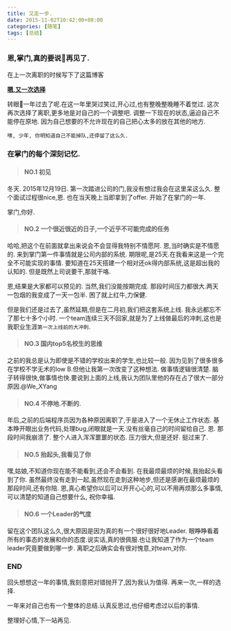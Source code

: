 ```yaml
---
title: 又走一步.
date: 2015-11-02T10:42:00+08:00
categories: [随笔]
tags: [总结]
---
```


### 恩,掌门,真的要说再见了.

在上一次离职的时候写下了这篇博客

**[嗯,又一次选择](http://tfan.net/archives/88/)**

转眼一年过去了呢.在这一年里哭过笑过,开心过,也有整晚整晚睡不着觉过. 这次再次选择了离职,更多地是对自己的一个调整吧. 调整一下现在的状态,逼迫自己不能停在原地. 因为自己想要的不允许现在的自己把心太多的放在其他的地方.
```
嘿, 少年, 你明知道自己不能掉队,还停留了这么久.
```

<!--more-->

### 在掌门的每个深刻记忆.

> #### NO.1 初见

冬天. 2015年12月19日. 第一次踏进公司的门,我没有想过我会在这里呆这么久. 整个面试过程很nice,恩. 也在当天晚上当即拿到了offer. 开始了在掌门的一年.

掌门,你好.

> #### NO.2 一个很近很近的日子,一个近乎不可能完成的任务

哈哈,把这个在前面就拿出来说会不会显得我特别不情愿阿. 恩,当时确实是不情愿的. 来到掌门第一件事情就是公司内部的系统. 期限呢,是25天.在我看来这是一个完全不可能实现的事情. 要知道在25天搭建一个相对还ok得内部系统,这是超出我的认知的. 但是既然上司说要干,那就干咯.

恩,结果是大家都可以预见的. 当然,我们没能按期完成. 那段时间压力都很大.两天一包烟的我变成了一天一包半. 困了就上红牛,力保健.

但是我们还是过去了,虽然延期,但是在二月初,我们把这套系统上线. 我永远都忘不了那七十多个小时. 一个team连续三天不回家,就是为了上线做最后的冲刺,这也是我职业生涯``第一次上线前的大冲刺``.

> #### NO.3 国内top5名校生的思维

之前的我总是认为即使是不错的学校出来的学生,也比较一般. 因为见到了很多很多在学校不学无术的low B.但他让我第一次改变了这种想法. 做事情逻辑很清楚. 脑子转得很快,做事情也快.要说到上面的上线,我认为团队里他的存在占了很大一部分原因.@We_XYang

> #### NO.4 不停地.不断的.

年后,之前的后端程序员因为各种原因离职了,于是进入了一个无休止工作状态. 基本睁开眼出业务代码,处理bug,闭眼就是一天.没有丝毫自己的时间留给自己. 恩. 那段时间我崩溃了. 整个人进入浑浑噩噩的状态. 压力很大,但是还好. 挺过来了.

> #### NO.5 抬起头,我看见了你

嘿,姑娘,不知道你现在能不能看到,还会不会看到. 在我最烦最烦的时候,我抬起头看到了你. 虽然最终没有走到一起,虽然现在走到这种地步,但还是感谢在最烦最烦的那段时间,还有你陪. 恩,真心希望你以后可以开开心心的,可以不用再烦那么多事情,可以清楚的知道自己想要什么, 祝你幸福.

> #### NO.6 一个Leader的气度

留在这个团队这么久,很大原因是因为真的有一个很好很好地Leader. 眼睁睁看着所有的事态的发展和你的态度.说实话,真的很佩服.也让我知道了作为一个team leader究竟要做到哪一步. 离职之后确实会有很对愧意,对team,对你.

### END

回头想想这一年的事情,我刻意把对错抛开了,因为我认为值得. 再来一次,一样的选择.

一年来对自己也有一个整体的总结.认真反思过,也仔细考虑过以后的事情.

整理好心情,下一站再见.


